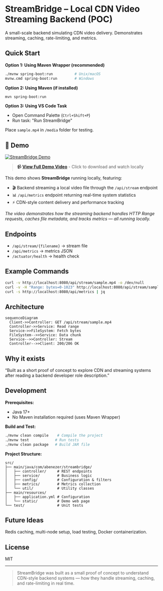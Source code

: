 # StreamBridge – Local CDN Video Streaming Backend (POC)

A small-scale backend simulating CDN video delivery. Demonstrates streaming, caching, rate-limiting, and metrics.

## Quick Start

**Option 1: Using Maven Wrapper (recommended)**
```bash
./mvnw spring-boot:run          # Unix/macOS
mvnw.cmd spring-boot:run        # Windows
```

**Option 2: Using Maven (if installed)**
```bash
mvn spring-boot:run
```

**Option 3: Using VS Code Task**
- Open Command Palette (`Ctrl+Shift+P`)
- Run task: "Run StreamBridge"

Place `sample.mp4` in `/media` folder for testing.

## 🎥 Demo

[![StreamBridge Demo](https://img.shields.io/badge/📺_Watch_Demo-Click_Here-blue?style=for-the-badge)](docs/demo.mp4)

> **📹 [View Full Demo Video](docs/demo.mp4)** - Click to download and watch locally

This demo shows **StreamBridge** running locally, featuring:
- 🎬 Backend streaming a local video file through the `/api/stream` endpoint
- 📊 `/api/metrics` endpoint returning real-time system statistics
- ⚡ CDN-style content delivery and performance tracking

*The video demonstrates how the streaming backend handles HTTP Range requests, caches file metadata, and tracks metrics — all running locally.*

## Endpoints

* `/api/stream/{filename}` → stream file
* `/api/metrics` → metrics JSON
* `/actuator/health` → health check

## Example Commands

```bash
curl -v http://localhost:8080/api/stream/sample.mp4 -o /dev/null
curl -v -H "Range: bytes=0-1023" http://localhost:8080/api/stream/sample.mp4 -o /dev/null
curl -s http://localhost:8080/api/metrics | jq
```

## Architecture

```mermaid
sequenceDiagram
  Client->>Controller: GET /api/stream/sample.mp4
  Controller->>Service: Read range
  Service->>FileSystem: Fetch bytes
  FileSystem-->>Service: Data chunk
  Service-->>Controller: Stream
  Controller-->>Client: 200/206 OK
```

## Why it exists
“Built as a short proof of concept to explore CDN and streaming systems after reading a backend developer role description.”

## Development

**Prerequisites:**
- Java 17+ 
- No Maven installation required (uses Maven Wrapper)

**Build and Test:**
```bash
./mvnw clean compile    # Compile the project
./mvnw test            # Run tests
./mvnw clean package   # Build JAR file
```

**Project Structure:**
```
src/
├── main/java/com/abenezer/streambridge/
│   ├── controller/     # REST endpoints
│   ├── service/        # Business logic
│   ├── config/         # Configuration & filters
│   ├── metrics/        # Metrics collection
│   └── util/           # Utility classes
├── main/resources/
│   ├── application.yml # Configuration
│   └── static/         # Demo web page
└── test/               # Unit tests
```

## Future Ideas
Redis caching, multi-node setup, load testing, Docker containerization.

## License
MIT

---

> StreamBridge was built as a small proof of concept to understand CDN-style backend systems — how they handle streaming, caching, and rate-limiting in real time.
